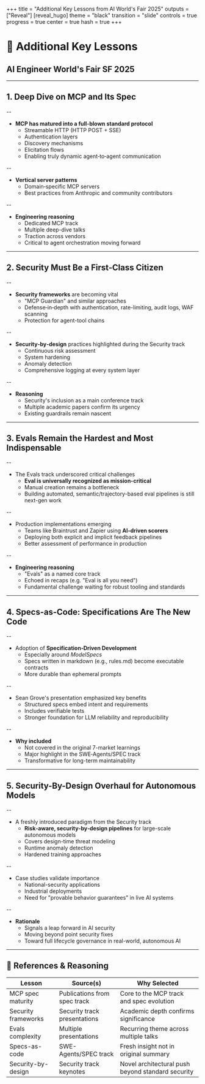 +++
title = "Additional Key Lessons from AI World's Fair 2025"
outputs = ["Reveal"]
[reveal_hugo]
theme = "black"
transition = "slide"
controls = true
progress = true
center = true
hash = true
+++

# 🎯 Additional Key Lessons 
## AI Engineer World's Fair SF 2025

---

## 1. Deep Dive on MCP and Its Spec

--

- **MCP has matured into a full-blown standard protocol**
  - Streamable HTTP (HTTP POST + SSE)
  - Authentication layers
  - Discovery mechanisms
  - Elicitation flows
  - Enabling truly dynamic agent‑to‑agent communication

--

- **Vertical server patterns**
  - Domain‑specific MCP servers
  - Best practices from Anthropic and community contributors

--

- **Engineering reasoning**
  - Dedicated MCP track
  - Multiple deep-dive talks
  - Traction across vendors
  - Critical to agent orchestration moving forward

---

## 2. Security Must Be a First‑Class Citizen

--

- **Security frameworks** are becoming vital
  - "MCP Guardian" and similar approaches
  - Defense‑in‑depth with authentication, rate-limiting, audit logs, WAF scanning
  - Protection for agent-tool chains

--

- **Security‑by‑design** practices highlighted during the Security track
  - Continuous risk assessment
  - System hardening
  - Anomaly detection
  - Comprehensive logging at every system layer

--

- **Reasoning**
  - Security's inclusion as a main conference track
  - Multiple academic papers confirm its urgency
  - Existing guardrails remain nascent

---

## 3. Evals Remain the Hardest and Most Indispensable

--

- The Evals track underscored critical challenges
  - **Eval is universally recognized as mission-critical**
  - Manual creation remains a bottleneck
  - Building automated, semantic/trajectory-based eval pipelines is still next-gen work

--

- Production implementations emerging
  - Teams like Braintrust and Zapier using **AI-driven scorers**
  - Deploying both explicit and implicit feedback pipelines
  - Better assessment of performance in production

--

- **Engineering reasoning**
  - "Evals" as a named core track
  - Echoed in recaps (e.g. "Eval is all you need")
  - Fundamental challenge waiting for robust tooling and standards

---

## 4. Specs-as-Code: Specifications Are The New Code

--

- Adoption of **Specification‑Driven Development**
  - Especially around *ModelSpecs*
  - Specs written in markdown (e.g., rules.md) become executable contracts
  - More durable than ephemeral prompts

--

- Sean Grove's presentation emphasized key benefits
  - Structured specs embed intent and requirements
  - Includes verifiable tests
  - Stronger foundation for LLM reliability and reproducibility

--

- **Why included**
  - Not covered in the original 7-market learnings
  - Major highlight in the SWE‑Agents/SPEC track
  - Transformative for long-term maintainability

---

## 5. Security-By-Design Overhaul for Autonomous Models

--

- A freshly introduced paradigm from the Security track
  - **Risk‑aware, security‑by‑design pipelines** for large-scale autonomous models
  - Covers design-time threat modeling
  - Runtime anomaly detection
  - Hardened training approaches

--

- Case studies validate importance
  - National-security applications
  - Industrial deployments
  - Need for "provable behavior guarantees" in live AI systems

--

- **Rationale**
  - Signals a leap forward in AI security
  - Moving beyond point security fixes
  - Toward full lifecycle governance in real-world, autonomous AI

---

## 📌 References & Reasoning

|       Lesson       |           Source(s)          |                Why Selected               |
|--------------------|------------------------------|-------------------------------------------|
| MCP spec maturity  | Publications from spec track | Core to the MCP track and spec evolution  |
| Security frameworks| Security track presentations | Academic depth confirms significance      |
| Evals complexity   | Multiple presentations       | Recurring theme across multiple talks     |
| Specs-as-code      | SWE-Agents/SPEC track       | Fresh insight not in original summary     |
| Security-by-design | Security track keynotes      | Novel architectural push beyond standard security |
